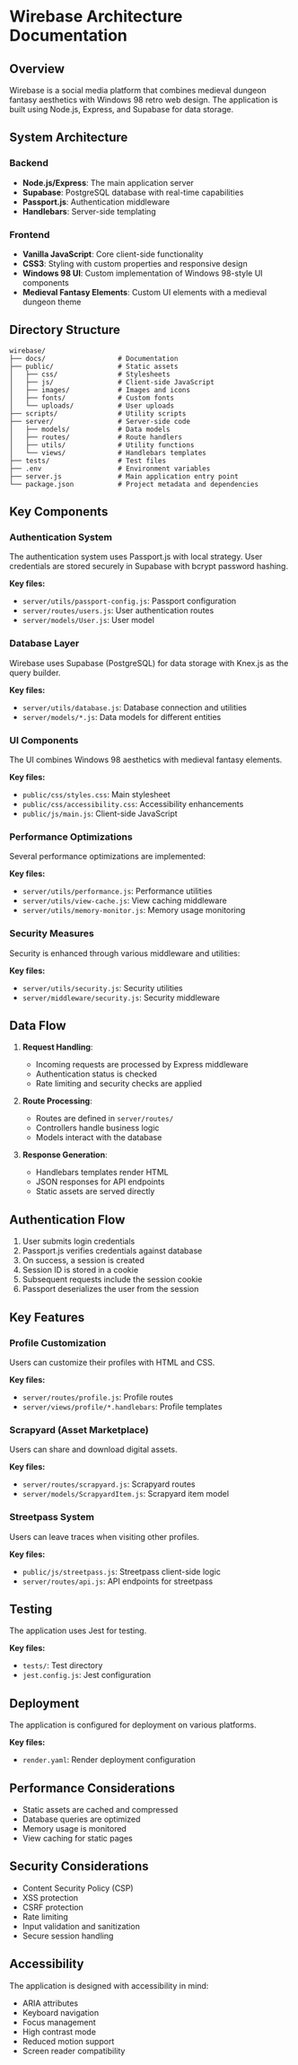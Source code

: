 # Wirebase Architecture Documentation

## Overview

Wirebase is a social media platform that combines medieval dungeon fantasy aesthetics with Windows 98 retro web design. The application is built using Node.js, Express, and Supabase for data storage.

## System Architecture

### Backend

- **Node.js/Express**: The main application server
- **Supabase**: PostgreSQL database with real-time capabilities
- **Passport.js**: Authentication middleware
- **Handlebars**: Server-side templating

### Frontend

- **Vanilla JavaScript**: Core client-side functionality
- **CSS3**: Styling with custom properties and responsive design
- **Windows 98 UI**: Custom implementation of Windows 98-style UI components
- **Medieval Fantasy Elements**: Custom UI elements with a medieval dungeon theme

## Directory Structure

```
wirebase/
├── docs/                  # Documentation
├── public/                # Static assets
│   ├── css/               # Stylesheets
│   ├── js/                # Client-side JavaScript
│   ├── images/            # Images and icons
│   ├── fonts/             # Custom fonts
│   └── uploads/           # User uploads
├── scripts/               # Utility scripts
├── server/                # Server-side code
│   ├── models/            # Data models
│   ├── routes/            # Route handlers
│   ├── utils/             # Utility functions
│   └── views/             # Handlebars templates
├── tests/                 # Test files
├── .env                   # Environment variables
├── server.js              # Main application entry point
└── package.json           # Project metadata and dependencies
```

## Key Components

### Authentication System

The authentication system uses Passport.js with local strategy. User credentials are stored securely in Supabase with bcrypt password hashing.

**Key files:**
- `server/utils/passport-config.js`: Passport configuration
- `server/routes/users.js`: User authentication routes
- `server/models/User.js`: User model

### Database Layer

Wirebase uses Supabase (PostgreSQL) for data storage with Knex.js as the query builder.

**Key files:**
- `server/utils/database.js`: Database connection and utilities
- `server/models/*.js`: Data models for different entities

### UI Components

The UI combines Windows 98 aesthetics with medieval fantasy elements.

**Key files:**
- `public/css/styles.css`: Main stylesheet
- `public/css/accessibility.css`: Accessibility enhancements
- `public/js/main.js`: Client-side JavaScript

### Performance Optimizations

Several performance optimizations are implemented:

**Key files:**
- `server/utils/performance.js`: Performance utilities
- `server/utils/view-cache.js`: View caching middleware
- `server/utils/memory-monitor.js`: Memory usage monitoring

### Security Measures

Security is enhanced through various middleware and utilities:

**Key files:**
- `server/utils/security.js`: Security utilities
- `server/middleware/security.js`: Security middleware

## Data Flow

1. **Request Handling**:
   - Incoming requests are processed by Express middleware
   - Authentication status is checked
   - Rate limiting and security checks are applied

2. **Route Processing**:
   - Routes are defined in `server/routes/`
   - Controllers handle business logic
   - Models interact with the database

3. **Response Generation**:
   - Handlebars templates render HTML
   - JSON responses for API endpoints
   - Static assets are served directly

## Authentication Flow

1. User submits login credentials
2. Passport.js verifies credentials against database
3. On success, a session is created
4. Session ID is stored in a cookie
5. Subsequent requests include the session cookie
6. Passport deserializes the user from the session

## Key Features

### Profile Customization

Users can customize their profiles with HTML and CSS.

**Key files:**
- `server/routes/profile.js`: Profile routes
- `server/views/profile/*.handlebars`: Profile templates

### Scrapyard (Asset Marketplace)

Users can share and download digital assets.

**Key files:**
- `server/routes/scrapyard.js`: Scrapyard routes
- `server/models/ScrapyardItem.js`: Scrapyard item model

### Streetpass System

Users can leave traces when visiting other profiles.

**Key files:**
- `public/js/streetpass.js`: Streetpass client-side logic
- `server/routes/api.js`: API endpoints for streetpass

## Testing

The application uses Jest for testing.

**Key files:**
- `tests/`: Test directory
- `jest.config.js`: Jest configuration

## Deployment

The application is configured for deployment on various platforms.

**Key files:**
- `render.yaml`: Render deployment configuration

## Performance Considerations

- Static assets are cached and compressed
- Database queries are optimized
- Memory usage is monitored
- View caching for static pages

## Security Considerations

- Content Security Policy (CSP)
- XSS protection
- CSRF protection
- Rate limiting
- Input validation and sanitization
- Secure session handling

## Accessibility

The application is designed with accessibility in mind:

- ARIA attributes
- Keyboard navigation
- Focus management
- High contrast mode
- Reduced motion support
- Screen reader compatibility
